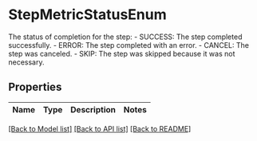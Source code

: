 # StepMetricStatusEnum

The status of completion for the step: - SUCCESS: The step completed successfully. - ERROR: The step completed with an error. - CANCEL: The step was canceled. - SKIP: The step was skipped because it was not necessary. 

## Properties

Name | Type | Description | Notes
------------ | ------------- | ------------- | -------------

[[Back to Model list]](../README.md#documentation-for-models) [[Back to API list]](../README.md#documentation-for-api-endpoints) [[Back to README]](../README.md)


